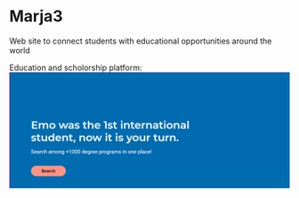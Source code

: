 # Marja3
Web site to connect students with educational opportunities around the world
<!DOCTYPE html>
<html lang="fr">
    <head>
        <meta charset="utf-8">
        <title>Emonovo more formelly Marja3</title>
        <p>
            Education and scholorship platform:<br>
            <img src="Marja3.png" alt="page d'acceuil " />
            </p>
    </head>
    <body>
    </body>
</html>
